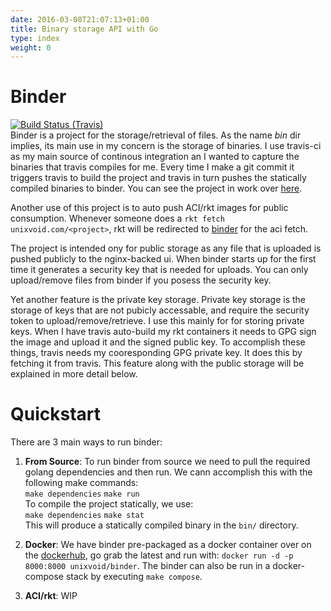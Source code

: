 ```yaml
---
date: 2016-03-08T21:07:13+01:00
title: Binary storage API with Go
type: index
weight: 0
---
```


Binder
=======
[![Build Status (Travis)](https://travis-ci.org/unixvoid/binder.svg?branch=master)](https://travis-ci.org/unixvoid/binder)  
Binder is a project for the storage/retrieval of files.  As the name *bin* dir
implies, its main use in my concern is the storage of binaries.  I use travis-ci
as my main source of continous integration an I wanted to capture the binaries
that travis compiles for me.  Every time I make a git commit it triggers travis
to build the project and travis in turn pushes the statically compiled binaries
to binder.  You can see the project in work over
[here](https://cryo.unixvoid.com).  

Another use of this project is to auto push ACI/rkt images for public
consumption.  Whenever someone does a `rkt fetch unixvoid.com/<project>`, rkt
will be redirected to [binder](https://cryo.unixvoid.com/bin/rkt/) for the aci
fetch.  

The project is intended ony for public storage as any file that is uploaded is
pushed publicly to the nginx-backed ui.  When binder starts up for the first
time it generates a security key that is needed for uploads.  You can only
upload/remove files from binder if you posess the security key.  

Yet another feature is the private key storage.  Private key storage is the storage
of keys that are not pubicly accessable, and require the security token to
upload/remove/retrieve.  I use this mainly for for storing private keys.  When I
have travis auto-build my rkt containers it needs to GPG sign the image and
upload it and the signed public key.  To accomplish these things, travis needs
my cooresponding GPG private key.  It does this by fetching it from travis.
This feature along with the public storage will be explained in more detail
below.


Quickstart
==========
There are 3 main ways to run binder:

1. **From Source**: To run binder from source we need to pull the required
   golang dependencies and then run.  We cann accomplish this with the following
   make commands:  
   `make dependencies` `make run`  
   To compile the project statically, we use:  
   `make dependencies` `make stat`  
   This will produce a statically compiled binary in the `bin/` directory.

2. **Docker**: We have binder pre-packaged as a docker container over on the
   [dockerhub](https://hub.docker.com/r/unixvoid/binder), go grab the latest and
   run with: `docker run -d -p 8000:8000 unixvoid/binder`.  The binder can also
   be run in a docker-compose stack by executing `make compose`.

3. **ACI/rkt**: WIP
